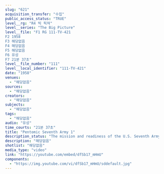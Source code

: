 ```yaml
---
slug: "621"
acquisition_transfer: "수집"
public_access_status: "TRUE"
level__rg: "R4 빅 픽쳐"
level__series: "The Big Picture"
level__file: "F1 RG 111-TV-421
F2 1958
F3 해당없음
F4 해당없음
F5 해당없음
F6 유성
F7 21분 37초"
level__file_number: "111"
level__local_identifier: "111-TV-421"
date: "1958"
venues: 
  - "해당없음"
sources: 
  - "해당없음"
creators: 
  - "해당없음"
subjects: 
  - "해당없음"
tags: 
  - "해당없음"
audio: "유성"
time_courts: "21분 37초"
title: "Pentomic Seventh Army 1"
description_status: "The mission and readiness of the U.S. Seventh Army in Germany."
description: "해당없음"
shotlist: "해당없음"
media_type: "video"
link: "https://youtube.com/embed/dfSb17_mHmU"
components: 
  - "https://img.youtube.com/vi/dfSb17_mHmU/sddefault.jpg"
---
```

